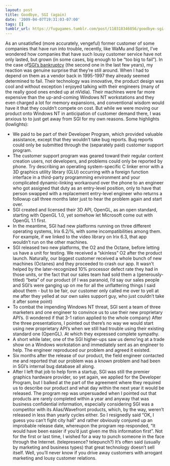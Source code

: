 ```yaml
---
layout: post
title: Goodbye, SGI (again)
date: '2009-04-07T19:31:03-07:00'
tags: []
tumblr_url: https://fugugames.tumblr.com/post/110318346056/goodbye-sgi-again
---
```

As an unsatisfied (more accurately, vengeful) former customer of some companies that have run into trouble, recently, like WaMu and Sprint, I’ve wondered how companies that have such lousy customer service have not only lasted, but grown (in some cases, big enough to be “too big to fail”). In the case of[SGI’s bankruptcy](http://www.mercurynews.com/opinion/ci_12087085) (the second one in the last few years), my reaction was genuine surprise that they’re still around. When I had to depend on them as a vendor back in 1995-1997 they already seemed determined to fail. Their technology was innovative, the product design was cool and without exception I enjoyed talking with their engineers (many of the really good ones ended up at nVidia). Their machines were far more expensive than the up-and-coming Windows NT workstations and they even charged a lot for memory expansions, and conventional wisdom would have it that they couldn’t compete on cost. But while we were moving our product onto Windows NT in anticipation of customer demand there, I was anxious to to just get away from SGI for my own reasons. Some highlights (lowlights):

- We paid to be part of their Developer Program, which provided valuable assistance, except that they wouldn’t take bug reports. Bug reports could only be submitted through the (separately paid) customer support program.
- The customer support program was geared toward their regular content creation users, not developers, and problems could only be reported by phone. Try describing an operating system-specific C linker error with a 3D graphics utility library (GLU) occurring with a foreign function interface in a third-party programming environment and your complicated dynamic-linking workaround over the phone to an engineer who got assigned that duty as an entry-level position, only to have that person swapped with a replacement entry-level engineer who returns a followup call three months later just to hear the problem again and start over.
- SGI created and licensed their 3D API, OpenGL, as an open standard, starting with OpenGL 1.0, yet somehow let Microsoft come out with OpenGL 1.1 first.
- In the meantime, SGI had new platforms running on three different operating systems, Irix 6.2/¾, with some incompatibilities among them. For example, if we linked to the video library on Irix 6.3, that app wouldn’t run on the other machines.
- SGI released two new platforms, the O2 and the Octane, before letting us have a unit for testing. We received a “skinless” O2 after the product launch. Naturally, our biggest customer received a whole bunch of new machines (Octanes) and they proceeded to crash our app. It wasn’t helped by the later-recognized 10% processor defect rate they had in those units, or the fact that our sales team had sold them a (generously-titled) “beta” of our product (if I was paranoid, I’d say our sales people and SGI’s were ganging up on me for all the unflattering things I said about them - but to be fair, our customer only called me over to yell at me after they yelled at our own sales support guy, who just couldn’t take it after some point)
- To combat the impending Windows NT threat, SGI sent a team of three marketers and one engineer to convince us to use their new proprietary API’s. (I wondered if that 3-1 ration applied to the whole company) After the three presentations, I pointed out there’s no way we would start using new proprietary API’s when we still had trouble using their existing standard one (OpenGL). At which they expressed complete sympathy.
- A short while later, one of the SGI higher-ups saw us demo'ing at a trade show on a Windows workstation and immediately sent as an engineer to help. The engineer reproduced our problem and agreed it existed.
- Six months after the release of our product, the field engineer contacted me and reported that our problem was a known problem and had been in SGI’s internal bug database all along.
- After I left that job to help form a startup, SGI was still the premier graphics hardware provider, so yet again, we applied for the Developer Program, but I balked at the part of the agreement where they required us to describe our product and what day within the next year it would be released. The program rep was unpersuaded when I pointed out that products are rarely completed within a year and anyway that was business confidential information, especially considering SGI was a competitor with its Alias/Wavefront products, which, by the way, weren’t released in less than yearly cycles either. So I resignedly said “OK, I guess you can’t fight city hall” and rather obviously conjured up an improbable release date, whereupon the program rep responded, “It would have been easier if you’d just given me this information first”. Not for the first or last time, I wished for a way to punch someone in the face through the Internet. (telepresence? telepunch?)
It’s often said (usually by marketing and business types) that great technology doesn’t sell itself. Well, you’ll never know if you drive away customers with arrogant marketing and lousy customer relations.
